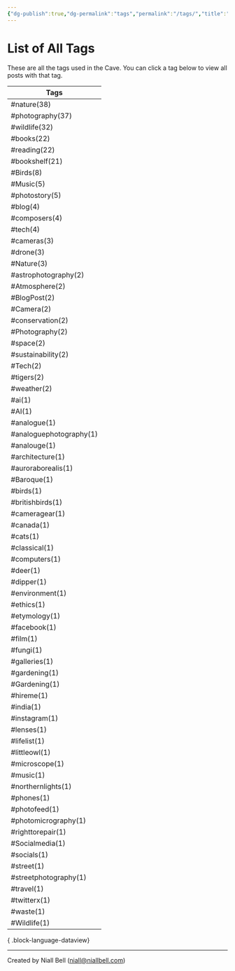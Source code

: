```yaml
---
{"dg-publish":true,"dg-permalink":"tags","permalink":"/tags/","title":"List of All Tags","hide":true,"noteIcon":null,"created":"2024-04-16T00:05:40.920+01:00","updated":"2024-05-05T11:08:34.273+01:00"}
---
```


# List of All Tags

These are all the tags used in the Cave. You can click a tag below to view all posts with that tag.

| Tags                    |
| ----------------------- |
| #nature(38)             |
| #photography(37)        |
| #wildlife(32)           |
| #books(22)              |
| #reading(22)            |
| #bookshelf(21)          |
| #Birds(8)               |
| #Music(5)               |
| #photostory(5)          |
| #blog(4)                |
| #composers(4)           |
| #tech(4)                |
| #cameras(3)             |
| #drone(3)               |
| #Nature(3)              |
| #astrophotography(2)    |
| #Atmosphere(2)          |
| #BlogPost(2)            |
| #Camera(2)              |
| #conservation(2)        |
| #Photography(2)         |
| #space(2)               |
| #sustainability(2)      |
| #Tech(2)                |
| #tigers(2)              |
| #weather(2)             |
| #ai(1)                  |
| #AI(1)                  |
| #analogue(1)            |
| #analoguephotography(1) |
| #analouge(1)            |
| #architecture(1)        |
| #auroraborealis(1)      |
| #Baroque(1)             |
| #birds(1)               |
| #britishbirds(1)        |
| #cameragear(1)          |
| #canada(1)              |
| #cats(1)                |
| #classical(1)           |
| #computers(1)           |
| #deer(1)                |
| #dipper(1)              |
| #environment(1)         |
| #ethics(1)              |
| #etymology(1)           |
| #facebook(1)            |
| #film(1)                |
| #fungi(1)               |
| #galleries(1)           |
| #gardening(1)           |
| #Gardening(1)           |
| #hireme(1)              |
| #india(1)               |
| #instagram(1)           |
| #lenses(1)              |
| #lifelist(1)            |
| #littleowl(1)           |
| #microscope(1)          |
| #music(1)               |
| #northernlights(1)      |
| #phones(1)              |
| #photofeed(1)           |
| #photomicrography(1)    |
| #righttorepair(1)       |
| #Socialmedia(1)         |
| #socials(1)             |
| #street(1)              |
| #streetphotography(1)   |
| #travel(1)              |
| #twitterx(1)            |
| #waste(1)               |
| #Wildlife(1)            |

{ .block-language-dataview}

---
Created by Niall Bell (niall@niallbell.com)